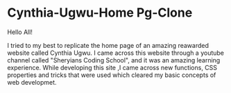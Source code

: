 # Cynthia-Ugwu-Home Pg-Clone

Hello All! <br>

I tried to my best to replicate the home page of an amazing reawarded website called Cynthia Ugwu. I came across this website through a youtube channel called "Sheryians Coding School", and it was an amazing learning experience. While developing this site ,I came across new functions, CSS properties and tricks that were used which cleared my basic concepts of web developmet.
